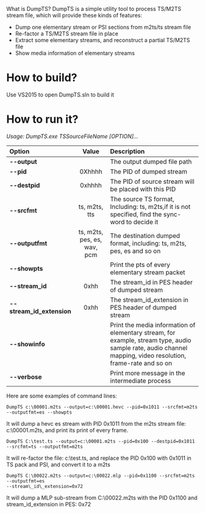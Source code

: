  What is DumpTS?
DumpTS is a simple utility tool to process TS/M2TS stream file, which will provide these kinds of features:

- Dump one elementary stream or PSI sections from m2ts/ts stream file
- Re-factor a TS/M2TS stream file in place
- Extract some elementary streams, and reconstruct a partial TS/M2TS file
- Show media information of elementary streams

# How to build?

Use VS2015 to open DumpTS.sln to build it

# How to run it?

*Usage: DumpTS.exe TSSourceFileName \[OPTION\]...*

|Option|Value|Description|
|:--|:----:|:--|
|**--output**||The output dumped file path|
|**--pid**|0Xhhhh|The PID of dumped stream|
|**--destpid**|0xhhhh|The PID of source stream will be placed with this PID|
|**--srcfmt**|ts, m2ts, tts|The source TS format, Including: ts, m2ts,if it is not specified, find the sync-word to decide it|
|**--outputfmt**|ts, m2ts, pes, es, wav, pcm|The destination dumped format, including: ts, m2ts, pes, es and so on|
|**--showpts**||Print the pts of every elementary stream packet|
|**--stream_id**|0xhh|The stream_id in PES header of dumped stream|
|**--stream_id_extension**|0xhh|The stream_id_extension in PES header of dumped stream|
|**--showinfo**||Print the media information of elementary stream, for example, stream type, audio sample rate, audio channel mapping, video resolution, frame-rate and so on|
|**--verbose**||Print more message in the intermediate process|
 
Here are some examples of command lines:  

```
DumpTS c:\00001.m2ts --output=c:\00001.hevc --pid=0x1011 --srcfmt=m2ts --outputfmt=es --showpts  
```
It will dump a hevc es stream with PID 0x1011 from the m2ts stream file: c:\00001.m2ts, and print its print of every frame.

```
DumpTS C:\test.ts --output=c:\00001.m2ts --pid=0x100 --destpid=0x1011 --srcfmt=ts --outputfmt=m2ts  
```
It will re-factor the file: c:\test.ts, and replace the PID 0x100 with 0x1011 in TS pack and PSI, and convert it to a m2ts

```
DumpTS C:\00022.m2ts --output=c:\00022.mlp --pid=0x1100 --srcfmt=m2ts --outputfmt=es 
--stream\_id\_extension=0x72  
```
It will dump a MLP sub-stream from C:\00022.m2ts with the PID 0x1100 and stream\_id\_extension in PES: 0x72
